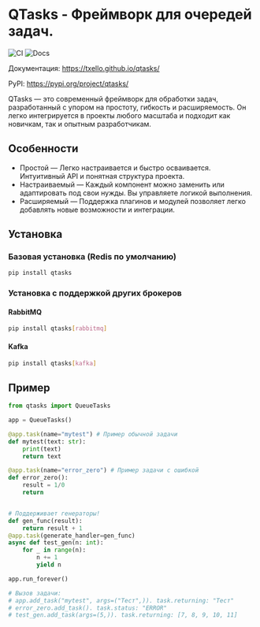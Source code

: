 # QTasks - Фреймворк для очередей задач.
![CI](https://github.com/txello/qtasks/actions/workflows/ci.yml/badge.svg)
![Docs](https://github.com/txello/qtasks/actions/workflows/docs.yml/badge.svg)

Документация: https://txello.github.io/qtasks/

PyPI: https://pypi.org/project/qtasks/

QTasks — это современный фреймворк для обработки задач, разработанный с упором на простоту, гибкость и расширяемость. Он легко интегрируется в проекты любого масштаба и подходит как новичкам, так и опытным разработчикам.

## Особенности
* Простой — Легко настраивается и быстро осваивается. Интуитивный API и понятная структура проекта.
* Настраиваемый — Каждый компонент можно заменить или адаптировать под свои нужды. Вы управляете логикой выполнения.
* Расширяемый — Поддержка плагинов и модулей позволяет легко добавлять новые возможности и интеграции.

## Установка

### Базовая установка (Redis по умолчанию)
```bash
pip install qtasks
```

### Установка с поддержкой других брокеров
#### RabbitMQ
```bash
pip install qtasks[rabbitmq]
```
#### Kafka
```bash
pip install qtasks[kafka]
```

## Пример
```py
from qtasks import QueueTasks

app = QueueTasks()

@app.task(name="mytest") # Пример обычной задачи
def mytest(text: str):
    print(text)
    return text

@app.task(name="error_zero") # Пример задачи с ошибкой
def error_zero():
    result = 1/0
    return


# Поддерживает генераторы!
def gen_func(result):
    return result + 1
@app.task(generate_handler=gen_func)
async def test_gen(n: int):
    for _ in range(n):
        n += 1
        yield n

app.run_forever()

# Вызов задачи:
# app.add_task("mytest", args=("Тест",)). task.returning: "Тест"
# error_zero.add_task(). task.status: "ERROR"
# test_gen.add_task(args=(5,)). task.returning: [7, 8, 9, 10, 11]
```
